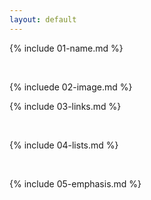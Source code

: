 ```yaml
---
layout: default
---
```


{% include 01-name.md %}

<br>

{% incluede 02-image.md %}
<br>

{% include 03-links.md %}

<br>

{% include 04-lists.md %}

<br>

{% include 05-emphasis.md %}